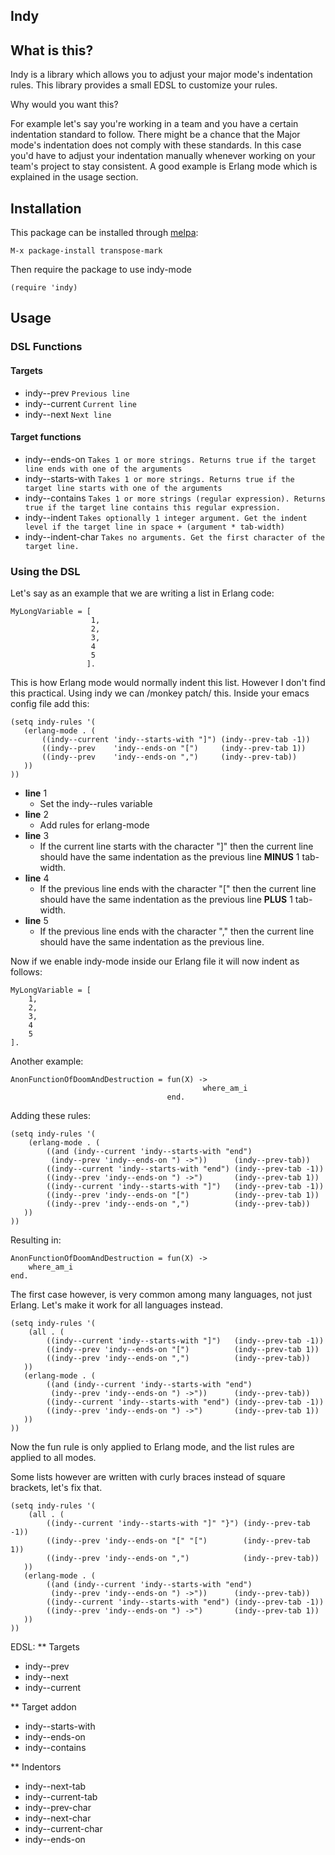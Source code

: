 ## Indy

## What is this?
Indy is a library which allows you to adjust your major mode's
indentation rules. This library provides a small EDSL to customize your rules.

Why would you want this?

For example let's say you're working in a team and you have a certain indentation
standard to follow. There might be a chance that the Major mode's indentation
does not comply with these standards. In this case you'd have to adjust
your indentation manually whenever working on your team's project to
stay consistent. A good example is Erlang mode which is explained in the
usage section.

## Installation

This package can be installed through [melpa](http://melpa.milkbox.net/):

    M-x package-install transpose-mark

Then require the package to use indy-mode

    (require 'indy)

## Usage

### DSL Functions

#### Targets
* indy--prev    `Previous line`
* indy--current `Current line`
* indy--next    `Next line`

#### Target functions
* indy--ends-on `Takes 1 or more strings. Returns true if the target line ends with one of the arguments`
* indy--starts-with `Takes 1 or more strings. Returns true if the target line starts with one of the arguments`
* indy--contains `Takes 1 or more strings (regular expression). Returns true if the target line contains this regular expression.`
* indy--indent `Takes optionally 1 integer argument. Get the indent level if the target line in space + (argument * tab-width)`
* indy--indent-char `Takes no arguments. Get the first character of the target line.`

### Using the DSL
Let's say as an example that we are writing a list in Erlang code:

```
MyLongVariable = [
                  1,
                  2,
                  3,
                  4
                  5
                 ].
```

This is how Erlang mode would normally indent this list. However I don't find this practical.
Using indy we can /monkey patch/ this.
Inside your emacs config file add this:
```
(setq indy-rules '(
   (erlang-mode . (
       ((indy--current 'indy--starts-with "]") (indy--prev-tab -1))
       ((indy--prev    'indy--ends-on "[")     (indy--prev-tab 1))
       ((indy--prev    'indy--ends-on ",")     (indy--prev-tab))
   ))
))
```

- **line** 1
    - Set the indy--rules variable
- **line** 2
    - Add rules for erlang-mode
- **line** 3
    - If the current line starts with the character "]" then
the current line should have the same indentation as the
previous line __MINUS__ 1 tab-width.
- **line** 4
    - If the previous line ends with the character "[" then
the current line should have the same indentation as the
previous line __PLUS__ 1 tab-width.
- **line** 5
    - If the previous line ends with the character "," then
the current line should have the same indentation as the
previous line.

Now if we enable indy-mode inside our Erlang file it will now indent as follows:

```
MyLongVariable = [
    1,
    2,
    3,
    4
    5
].
```

Another example:

```
AnonFunctionOfDoomAndDestruction = fun(X) ->
                                           where_am_i
                                   end.
```
Adding these rules:

```
(setq indy-rules '(
    (erlang-mode . (
        ((and (indy--current 'indy--starts-with "end")
         (indy--prev 'indy--ends-on ") ->"))      (indy--prev-tab))
        ((indy--current 'indy--starts-with "end") (indy--prev-tab -1))
        ((indy--prev 'indy--ends-on ") ->")       (indy--prev-tab 1))
        ((indy--current 'indy--starts-with "]")   (indy--prev-tab -1))
        ((indy--prev 'indy--ends-on "[")          (indy--prev-tab 1))
        ((indy--prev 'indy--ends-on ",")          (indy--prev-tab))
   ))
))
```
Resulting in:

```
AnonFunctionOfDoomAndDestruction = fun(X) ->
    where_am_i
end.
```

The first case however, is very common among many languages, not just Erlang. Let's make it work for all languages instead.

```
(setq indy-rules '(
    (all . (
        ((indy--current 'indy--starts-with "]")   (indy--prev-tab -1))
        ((indy--prev 'indy--ends-on "[")          (indy--prev-tab 1))
        ((indy--prev 'indy--ends-on ",")          (indy--prev-tab))
   ))
   (erlang-mode . (
        ((and (indy--current 'indy--starts-with "end")
         (indy--prev 'indy--ends-on ") ->"))      (indy--prev-tab))
        ((indy--current 'indy--starts-with "end") (indy--prev-tab -1))
        ((indy--prev 'indy--ends-on ") ->")       (indy--prev-tab 1))
   ))
))
```
Now the fun rule is only applied to Erlang mode, and the list rules are applied to all modes.

Some lists however are written with curly braces instead of square brackets, let's fix that.

```
(setq indy-rules '(
    (all . (
        ((indy--current 'indy--starts-with "]" "}") (indy--prev-tab -1))
        ((indy--prev 'indy--ends-on "[" "[")        (indy--prev-tab 1))
        ((indy--prev 'indy--ends-on ",")            (indy--prev-tab))
   ))
   (erlang-mode . (
        ((and (indy--current 'indy--starts-with "end")
         (indy--prev 'indy--ends-on ") ->"))      (indy--prev-tab))
        ((indy--current 'indy--starts-with "end") (indy--prev-tab -1))
        ((indy--prev 'indy--ends-on ") ->")       (indy--prev-tab 1))
   ))
))
```
EDSL:
** Targets
* indy--prev
* indy--next
* indy--current

** Target addon
* indy--starts-with
* indy--ends-on
* indy--contains

** Indentors
* indy--next-tab
* indy--current-tab
* indy--prev-char
* indy--next-char
* indy--current-char
* indy--ends-on
